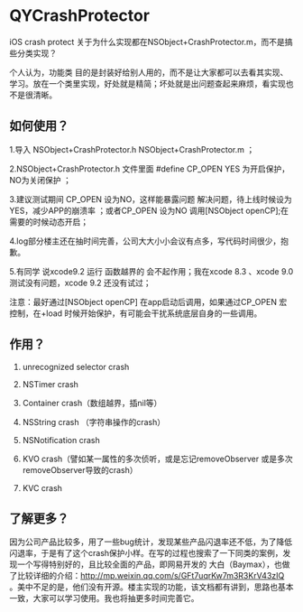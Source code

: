 # QYCrashProtector
iOS crash protect
关于为什么实现都在NSObject+CrashProtector.m，而不是搞些分类实现？

个人认为，功能类 目的是封装好给别人用的，而不是让大家都可以去看其实现、学习。放在一个类里实现，好处就是精简；坏处就是出问题查起来麻烦，看实现也不是很清晰。

## 如何使用？

1.导入 NSObject+CrashProtector.h NSObject+CrashProtector.m  ；

2.NSObject+CrashProtector.h 文件里面 #define CP_OPEN  YES 为开启保护， NO为关闭保护 ；

3.建议测试期间 CP_OPEN 设为NO，这样能暴露问题 解决问题，待上线时候设为YES，减少APP的崩溃率 ；或者CP_OPEN 设为NO 调用[NSObject openCP];在需要的时候动态开启；

4.log部分楼主还在抽时间完善，公司大大小小会议有点多，写代码时间很少，抱歉。

5.有同学 说xcode9.2 运行 函数越界的 会不起作用；我在xcode 8.3 、xcode 9.0 测试没有问题，xcode 9.2 还没有试过；

注意：最好通过[NSObject openCP] 在app启动后调用，如果通过CP_OPEN 宏控制，在+load 时候开始保护，有可能会干扰系统底层自身的一些调用。

## 作用？

1. unrecognized selector crash

2. NSTimer crash

3. Container crash（数组越界，插nil等）

4. NSString crash （字符串操作的crash）

5. NSNotification crash

6. KVO crash（譬如某一属性的多次侦听，或是忘记removeObserver 或是多次removeObserver导致的crash）

7. KVC crash  

## 了解更多？

因为公司产品比较多，用了一些bug统计，发现某些产品闪退率还不低，为了降低闪退率，于是有了这个crash保护小样。在写的过程也搜索了一下同类的案例，发现一个写得特别好的，且比较全面的产品，即网易开发的 大白（Baymax），也做了比较详细的介绍：http://mp.weixin.qq.com/s/GFt7uqrKw7m3R3KrV43zIQ 。美中不足的是，他们没有开源。楼主实现的功能，该文档都有讲到，思路也基本一致，大家可以学习使用。我也将抽更多时间完善它。



